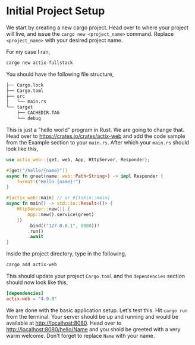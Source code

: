# Initial Project Setup

We start by creating a new cargo project. Head over to where your project will live, and issue the
`cargo new <project_name>` command. Replace `<project_name>` with your desired project name.

For my case I ran,

```bash
cargo new actix-fullstack
```

You should have the following file structure,

```bash
├── Cargo.lock
├── Cargo.toml
├── src
│   └── main.rs
└── target
    ├── CACHEDIR.TAG
    └── debug
```

This is just a "hello world" program in Rust. We are going to change that.
Head over to <https://crates.io/crates/actix-web> and add the code sample from the Example section to your `main.rs`.
After which your `main.rs` should look like this,

```rust
use actix_web::{get, web, App, HttpServer, Responder};

#[get("/hello/{name}")]
async fn greet(name: web::Path<String>) -> impl Responder {
    format!("Hello {name}!")
}

#[actix_web::main] // or #[tokio::main]
async fn main() -> std::io::Result<()> {
    HttpServer::new(|| {
        App::new().service(greet)
    })
        .bind(("127.0.0.1", 8080))?
        .run()
        .await
}
```

Inside the project directory, type in the following,

```bash
cargo add actix-web
```

This should update your project `Cargo.toml` and the `dependencies` section should now look like this,

```toml
[dependencies]
actix-web = "4.9.0"
```

We are done with the basic application setup. Let's test this. Hit `cargo run` from the terminal. Your server should be
up and running and would be available at <http://localhost:8080>. Head over to <http://localhost:8080/hello/Name> and
you shold be greeted with a very warm welcome. Don't forget to replace `Name` with your name.
